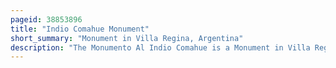 ```yaml
---
pageid: 38853896
title: "Indio Comahue Monument"
short_summary: "Monument in Villa Regina, Argentina"
description: "The Monumento Al Indio Comahue is a Monument in Villa Regina in the argentine Province of Ro Negro. It was constructed to honor the native inhabitants of the Comahue Region. The Monument was completed in Time for the inaugural comahue national Fair in 1964."
---
```

